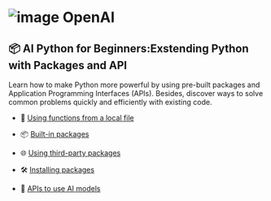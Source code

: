 # ![image](https://github.com/user-attachments/assets/35f315f5-15fb-4236-9f1d-9ee2554b7d56) OpenAI

## 📦 AI Python for Beginners:Exstending Python with Packages and API  
Learn how to make Python more powerful by using pre-built packages and Application Programming Interfaces (APIs). Besides, discover ways to solve common problems quickly and efficiently with existing code.

- 📁 [Using functions from a local file](https://github.com/16032022/DeepLearningAI-OpenAI-projects/tree/main/AI-Python-Extending-Python-with-Packages-and-API/Using_Functions_from_Local_File)  
   
- 📦 [Built-in packages](https://github.com/16032022/DeepLearningAI-OpenAI-projects/tree/main/AI-Python-Extending-Python-with-Packages-and-API/Built-in-Packages)
    
- 🌐 [Using third-party packages](https://github.com/16032022/DeepLearningAI-OpenAI-projects/tree/main/AI-Python-Extending-Python-with-Packages-and-API/Using-Third_Party-Packages) 
  
- 🛠️ [Installing packages](https://github.com/16032022/DeepLearningAI-OpenAI-projects/tree/main/AI-Python-Extending-Python-with-Packages-and-API/Installing-Packages) 
  
- 🤖 [APIs to use AI models](https://github.com/16032022/DeepLearningAI-OpenAI-projects/tree/main/AI-Python-Extending-Python-with-Packages-and-API/API-to-use-AI-Models)




